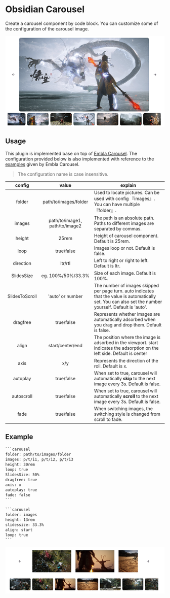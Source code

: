 # Obsidian Carousel

Create a carousel component by code block. You can customize some of the configuration of the carousel image.

![image-01](./images/image-01.png)

## Usage

This plugin is implemented base on top of [Embla Carousel](https://github.com/davidjerleke/embla-carousel). The configuration provided below is also implemented with reference to the [examples](https://www.embla-carousel.com/examples/predefined/) given by Embla Carousel.

> The configuration name is case insensitive.

|     config     |             value              | explain                                                                                                                                                  |
| :------------: | :----------------------------: | -------------------------------------------------------------------------------------------------------------------------------------------------------- |
|     folder     |     path/to/images/folder      | Used to locate pictures. Can be used with config 『images』. You can have multiple 『folder』.                                                           |
|     images     | path/to/image1, path/to/image2 | The path is an absolute path. Paths to different images are separated by commas.                                                                         |
|     height     |             25rem              | Height of carousel component. Default is 25rem.                                                                                                          |
|      loop      |           true/false           | Images loop or not. Default is false.                                                                                                                    |
|   direction    |            ltr/rtl             | Left to right or right to left. Default is ltr.                                                                                                          |
|   SlidesSize   |       eg. 100%/50%/33.3%       | Size of each image. Default is 100%.                                                                                                                     |
| SlidesToScroll |        'auto' or number        | The number of images skipped per page turn. auto indicates that the value is automatically set. You can also set the number yourself. Default is 'auto'. |
|    dragfree    |           true/false           | Represents whether images are automatically adsorbed when you drag and drop them. Default is false.                                                      |
|     align      |        start/center/end        | The position where the image is adsorbed in the viewport. start indicates the adsorption on the left side. Default is center                             |
|      axis      |              x/y               | Represents the direction of the roll. Default is x.                                                                                                      |
|    autoplay    |           true/false           | When set to true, carousel will automatically **skip** to the next image every 3s. Default is false.                                                     |
|   autoscroll   |           true/false           | When set to true, carousel will automatically **scroll** to the next image every 3s. Default is false.                                                   |
|      fade      |           true/false           | When switching images, the switching style is changed from scroll to fade.                                                                               |

## Example

````
```carousel
folder: path/to/images/folder
images: p/t/i1, p/t/i2, p/t/i3
height: 30rem
loop: true
SlidesSize: 50%
dragfree: true
axis: x
autoplay: true
fade: false
```
````

````
```carousel
folder: images
height: 13rem
slidessize: 33.3%
align: start
loop: true
```
````

![image-02](./images/image-02.png)
